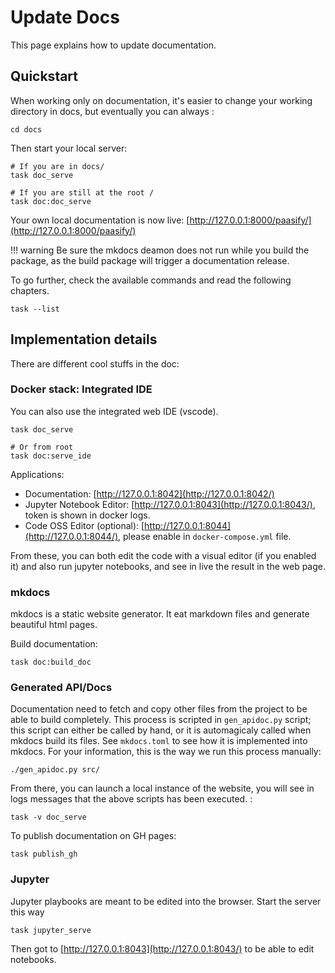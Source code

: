 # Update Docs

This page explains how to update documentation.


## Quickstart

When working only on documentation, it's easier to change your working directory in docs, but eventually you can always :
```
cd docs
```

Then start your local server:
```
# If you are in docs/
task doc_serve

# If you are still at the root /
task doc:doc_serve
```

Your own local documentation is now live: [http://127.0.0.1:8000/paasify/](http://127.0.0.1:8000/paasify/)


!!! warning
    Be sure the mkdocs deamon does not run while you build the package, as the build package will
    trigger a documentation release.


To go further, check the available commands and read the following chapters.

```
task --list
```


## Implementation details

There are different cool stuffs in the doc:

### Docker stack: Integrated IDE

You can also use the integrated web IDE (vscode).
```
task doc_serve

# Or from root
task doc:serve_ide
```

Applications:

* Documentation: [http://127.0.0.1:8042](http://127.0.0.1:8042/)
* Jupyter Notebook Editor:  [http://127.0.0.1:8043](http://127.0.0.1:8043/), token is shown in docker logs.
* Code OSS Editor (optional):  [http://127.0.0.1:8044](http://127.0.0.1:8044/), please enable in `docker-compose.yml` file.

From these, you can both edit the code with a visual editor (if you enabled it) and also run jupyter notebooks, and see in live the result in the web page.


### mkdocs

mkdocs is a static website generator. It eat markdown files and generate beautiful html pages.

Build documentation:
```
task doc:build_doc
```


### Generated API/Docs

Documentation need to fetch and copy other files from the project to be able to build completely. This process is scripted in `gen_apidoc.py` script; this script can either be called by hand, or it is automagicaly called when mkdocs build its files. See `mkdocs.toml` to see how it is implemented into mkdocs. For your information, this is the way we run this process manually:

```
./gen_apidoc.py src/
```


From there, you can launch a local instance of the website, you will see in logs messages that the above scripts has been executed. :
```
task -v doc_serve
```


To publish documentation on GH pages:
```
task publish_gh
```


### Jupyter

Jupyter playbooks are meant to be edited into the browser. Start the server this way
```
task jupyter_serve
```
Then got to [http://127.0.0.1:8043](http://127.0.0.1:8043/) to be able to edit notebooks.
